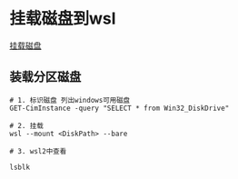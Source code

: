 # 挂载磁盘到wsl
[挂载磁盘](https://learn.microsoft.com/zh-cn/windows/wsl/wsl2-mount-disk)

## 装载分区磁盘
```
# 1. 标识磁盘 列出windows可用磁盘
GET-CimInstance -query "SELECT * from Win32_DiskDrive"

# 2. 挂载
wsl --mount <DiskPath> --bare

# 3. wsl2中查看

lsblk
```

